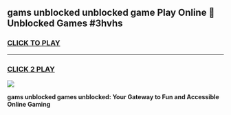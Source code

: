 
## gams unblocked unblocked game Play Online 👋 Unblocked Games #3hvhs
<h3>
<a href="https://premium.freeplayer.one?title=gams_unblocked&ref=21F">CLICK TO PLAY</a></h3>
<hr>

<h3>
<a href="https://premium.freeplayer.one?title=gams_unblocked&ref=21F">CLICK 2 PLAY</a>
  
</h3>

<a href="https://premium.freeplayer.one?title=gams_unblocked&ref=21F/"><img src="https://clearcache.store/games.png"></a>


**gams unblocked games unblocked: Your Gateway to Fun and Accessible Online Gaming**

